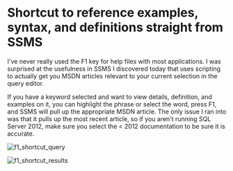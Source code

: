# Shortcut to reference examples, syntax, and definitions straight from SSMS


I&#39;ve never really used the F1 key for help files with most applications. I was surprised at the usefulness in SSMS I discovered today that uses scripting to actually get you MSDN articles relevant to your current selection in the query editor.

If you have a keyword selected and want to view details, definition, and examples on it, you can highlight the phrase or select the word, press F1, and SSMS will pull up the appropriate MSDN article. The only issue I ran into was that it pulls up the most recent article, so if you aren&#39;t running SQL Server 2012, make sure you select the
&lt; 2012 documentation to be sure it is accurate.

![f1_shortcut_query](/images/f1_shortcut_query_kfowoy.png)

![f1_shortcut_results](/images/f1_shortcut_results_cayikt.png)

